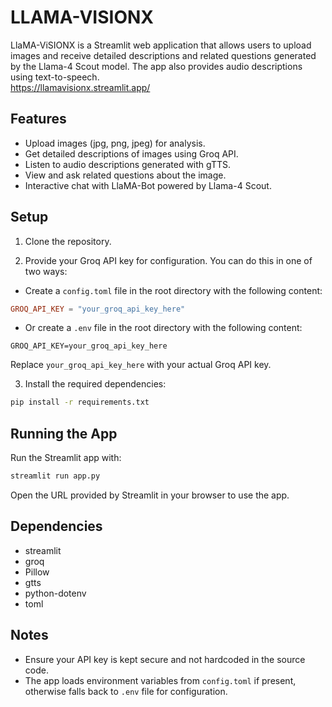 # LLAMA-VISIONX

LlaMA-ViSIONX is a Streamlit web application that allows users to upload images and receive detailed descriptions and related questions generated by the Llama-4 Scout model. The app also provides audio descriptions using text-to-speech.
<br>
https://llamavisionx.streamlit.app/

## Features

- Upload images (jpg, png, jpeg) for analysis.
- Get detailed descriptions of images using Groq API.
- Listen to audio descriptions generated with gTTS.
- View and ask related questions about the image.
- Interactive chat with LlaMA-Bot powered by Llama-4 Scout.

## Setup

1. Clone the repository.

2. Provide your Groq API key for configuration. You can do this in one of two ways:

- Create a `config.toml` file in the root directory with the following content:

```toml
GROQ_API_KEY = "your_groq_api_key_here"
```

- Or create a `.env` file in the root directory with the following content:

```
GROQ_API_KEY=your_groq_api_key_here
```

Replace `your_groq_api_key_here` with your actual Groq API key.

3. Install the required dependencies:

```bash
pip install -r requirements.txt
```

## Running the App

Run the Streamlit app with:

```bash
streamlit run app.py
```

Open the URL provided by Streamlit in your browser to use the app.

## Dependencies

- streamlit
- groq
- Pillow
- gtts
- python-dotenv
- toml

## Notes

- Ensure your API key is kept secure and not hardcoded in the source code.
- The app loads environment variables from `config.toml` if present, otherwise falls back to `.env` file for configuration.

